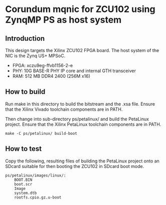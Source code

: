 # Corundum mqnic for ZCU102 using ZynqMP PS as host system

## Introduction

This design targets the Xilinx ZCU102 FPGA board. The host system of the NIC is
the Zynq US+ MPSoC.

* FPGA: xczu9eg-ffvb1156-2-e
* PHY: 10G BASE-R PHY IP core and internal GTH transceiver
* RAM: 512 MB DDR4 2400 (256M x16)

## How to build

Run make in this directory to build the bitstream and the .xsa
file.  Ensure that the Xilinx Vivado toolchain components are in PATH.

Then change into sub-directory ps/petalinux/ and build the PetaLinux project.
Ensure that the Xilinx PetaLinux toolchain components are in PATH.

	make -C ps/petalinux/ build-boot

## How to test

Copy the following, resulting files of building the PetaLinux project onto an
SDcard suitable for then booting the ZCU102 in SDcard boot mode.

	ps/petalinux/images/linux/:
		BOOT.BIN
		boot.scr
		Image
		system.dtb
		rootfs.cpio.gz.u-boot
